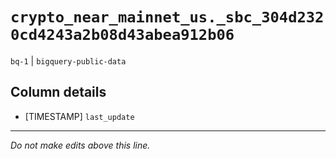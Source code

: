 # `crypto_near_mainnet_us._sbc_304d2320cd4243a2b08d43abea912b06`
`bq-1` | `bigquery-public-data`

## Column details
* [TIMESTAMP] `last_update`

-------------------------------------------------------------------------------
*Do not make edits above this line.*
